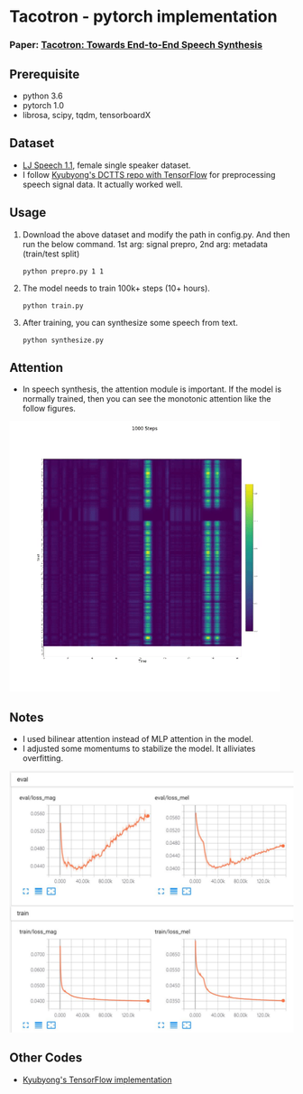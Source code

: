 # Tacotron - pytorch implementation
### Paper: [Tacotron: Towards End-to-End Speech Synthesis](https://arxiv.org/abs/1703.10135)

## Prerequisite
- python 3.6
- pytorch 1.0
- librosa, scipy, tqdm, tensorboardX

## Dataset
- [LJ Speech 1.1](https://keithito.com/LJ-Speech-Dataset/), female single speaker dataset.
- I follow [Kyubyong's DCTTS repo with TensorFlow](https://github.com/Kyubyong/dc_tts) for preprocessing speech signal data. It actually worked well.

## Usage
1. Download the above dataset and modify the path in config.py. And then run the below command. 1st arg: signal prepro, 2nd arg: metadata (train/test split)
    ```
    python prepro.py 1 1
    ```

2. The model needs to train 100k+ steps (10+ hours).
    ```
    python train.py
    ```

3. After training, you can synthesize some speech from text.
    ```
    python synthesize.py
    ```

## Attention
- In speech synthesis, the attention module is important. If the model is normally trained, then you can see the monotonic attention like the follow figures.

![](assets/attention.gif)

## Notes
- I used bilinear attention instead of MLP attention in the model.
- I adjusted some momentums to stabilize the model. It alliviates overfitting.

![](assets/loss.JPG)

## Other Codes
- [Kyubyong's TensorFlow implementation](https://github.com/Kyubyong/tacotron)